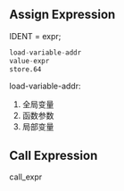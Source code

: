 ## Assign Expression

IDENT = expr;

```s
load-variable-addr
value-expr
store.64
```

load-variable-addr:

1. 全局变量
2. 函数参数
3. 局部变量

## Call Expression
call_expr